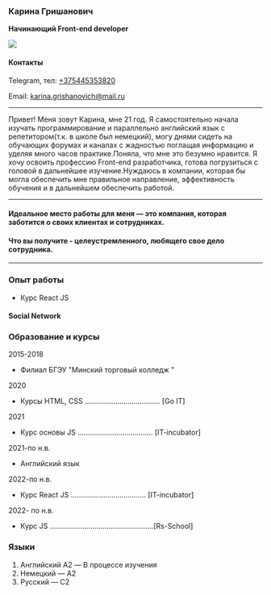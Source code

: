 ### **Карина Гришанович**

**Начинающий Front-end developer**

![ ](https://sun1.velcom-by-minsk.userapi.com/s/v1/ig2/zw2rPtEXn8fYLrRa8UNgLGe8RKOlCpI0kYf8qayH_ysV7eNYdrmAeq_cOrDJgoyU0m_i-305tSDEAZee2kE4RjZV.jpg?size=200x200&quality=95&crop=0,335,1200,1200&ava=1)

#### **Контакты**

Telegram, тел: [+375445353820](tel:+375445353820)

Email: <karina.grishanovich@mail.ru>

---

Привет! Меня зовут Карина, мне 21 год. Я самостоятельно начала изучать программирование и параллельно английский язык с репетитором(т.к. в школе был немецкий), могу днями сидеть на обучающих форумах и каналах с жадностью поглащая информацию и уделяя много часов практике.Поняла, что мне это безумно нравится. Я хочу освоить профессию Front-end разработчика, готова погрузиться с головой в дальнейшее изучение.Нуждаюсь в компании, которая бы могла обеспечить мне правильное направление, эффективность обучения и в дальнейшем обеспечить работой.

---

#### **Идеальное место работы для меня — это компания, которая заботится о своих клиентах и сотрудниках.**

#### **Что вы получите - целеустремленного, любящего свое дело сотрудника.**

---

### **Опыт работы**

- Курс React JS

#### Social Network

### **Образование и курсы**

2015-2018

- Филиал БГЭУ "Минский торговый колледж "

2020

- Курсы HTML, CSS ..................................... [Go IT]

2021

- Курс основы JS ..................................... [IT-incubator]

2021-по н.в.

- Английский язык

2022-по н.в.

- Курс React JS ..................................... [IT-incubator]

2022- по н.в.

- Курс JS ...................................................[Rs-School]

### **Языки**

1. Английский A2 — В процессе изучения
1. Немецкий — A2
1. Русский — C2
